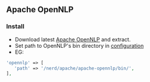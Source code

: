 ## Apache OpenNLP


### Install
- Download latest [Apache OpenNLP](https://opennlp.apache.org/) and extract.
- Set path to OpenNLP's bin directory in [configuration](/config)
- EG:
```php
'opennlp' => [
   'path' => '/nerd/apache/apache-opennlp/bin/',
],  
```
